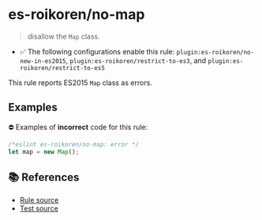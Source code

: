 # es-roikoren/no-map
> disallow the `Map` class.

- ✅ The following configurations enable this rule: `plugin:es-roikoren/no-new-in-es2015`, `plugin:es-roikoren/restrict-to-es3`, and `plugin:es-roikoren/restrict-to-es5`

This rule reports ES2015 `Map` class as errors.

## Examples

⛔ Examples of **incorrect** code for this rule:

```js
/*eslint es-roikoren/no-map: error */
let map = new Map();
```

## 📚 References

- [Rule source](https://github.com/roikoren755/eslint-plugin-es/blob/v2.0.3/src/rules/no-map.ts)
- [Test source](https://github.com/roikoren755/eslint-plugin-es/blob/v2.0.3/tests/src/rules/no-map.ts)

